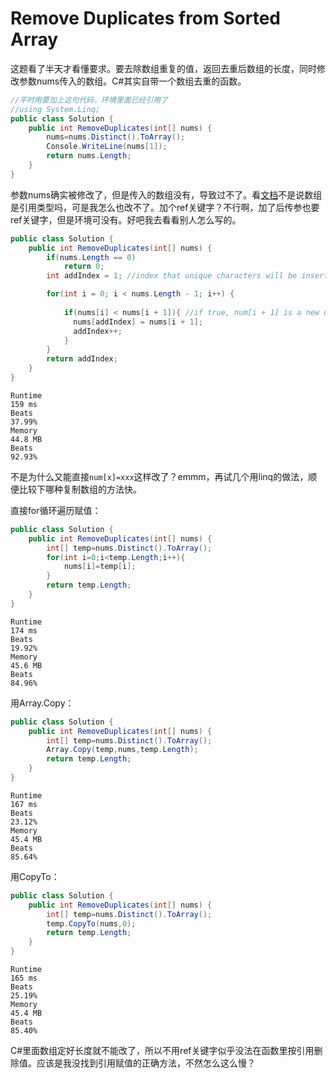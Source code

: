 # Remove Duplicates from Sorted Array

这题看了半天才看懂要求。要去除数组重复的值，返回去重后数组的长度，同时修改参数nums传入的数组。C#其实自带一个数组去重的函数。

```c#
//平时用要加上这句代码，环境里面已经引用了
//using System.Linq;
public class Solution {
    public int RemoveDuplicates(int[] nums) {
        nums=nums.Distinct().ToArray();
        Console.WriteLine(nums[1]);
        return nums.Length;
    }
}
```

参数nums确实被修改了，但是传入的数组没有，导致过不了。看[文档](https://learn.microsoft.com/zh-cn/dotnet/csharp/programming-guide/arrays/passing-arrays-as-arguments)不是说数组是引用类型吗，可是我怎么也改不了。加个ref关键字？不行啊，加了后传参也要ref关键字，但是环境可没有。好吧我去看看别人怎么写的。

```c#
public class Solution {
    public int RemoveDuplicates(int[] nums) {
        if(nums.Length == 0)
            return 0;
        int addIndex = 1; //index that unique characters will be inserted at

        for(int i = 0; i < nums.Length - 1; i++) {
            
            if(nums[i] < nums[i + 1]){ //if true, num[i + 1] is a new unique number
              nums[addIndex] = nums[i + 1];
              addIndex++;
            }
        }
        return addIndex;
    }
}
```

```
Runtime
159 ms
Beats
37.99%
Memory
44.8 MB
Beats
92.93%
```

不是为什么又能直接`num[x]=xxx`这样改了？emmm，再试几个用linq的做法，顺便比较下哪种复制数组的方法快。

直接for循环遍历赋值：

```c#
public class Solution {
    public int RemoveDuplicates(int[] nums) {
        int[] temp=nums.Distinct().ToArray();
        for(int i=0;i<temp.Length;i++){
            nums[i]=temp[i];
        }
        return temp.Length;
    }
}
```

```
Runtime
174 ms
Beats
19.92%
Memory
45.6 MB
Beats
84.96%
```

用Array.Copy：

```c#
public class Solution {
    public int RemoveDuplicates(int[] nums) {
        int[] temp=nums.Distinct().ToArray();
        Array.Copy(temp,nums,temp.Length);
        return temp.Length;
    }
}
```

```
Runtime
167 ms
Beats
23.12%
Memory
45.4 MB
Beats
85.64%
```

用CopyTo：

```c#
public class Solution {
    public int RemoveDuplicates(int[] nums) {
        int[] temp=nums.Distinct().ToArray();
        temp.CopyTo(nums,0);
        return temp.Length;
    }
}
```

```
Runtime
165 ms
Beats
25.19%
Memory
45.4 MB
Beats
85.40%
```

C#里面数组定好长度就不能改了，所以不用ref关键字似乎没法在函数里按引用删除值。应该是我没找到引用赋值的正确方法，不然怎么这么慢？